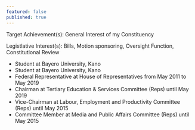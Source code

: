 ```yaml
---
featured: false
published: true
---
```

Target Achievement(s): General Interest of my Constituency

Legistlative Interest(s): Bills, Motion sponsoring, Oversight Function, Constitutional Review

* Student at Bayero University, Kano
* Student at Bayero University, Kano
* Federal Representative at House of Representatives from May 2011 to May 2019
* Chairman at Tertiary Education & Services Committee (Reps) until May 2019
* Vice-Chairman at Labour, Employment and Productivity Committee (Reps) until May 2015
* Committee Member at Media and Public Affairs Committee (Reps) until May 2015

